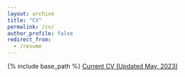 ```yaml
---
layout: archive
title: "CV"
permalink: /cv/
author_profile: false
redirect_from:
  - /resume
---
```


{% include base_path %}
[Current CV (Updated May, 2023)](/files/McCormack_cv.pdf)